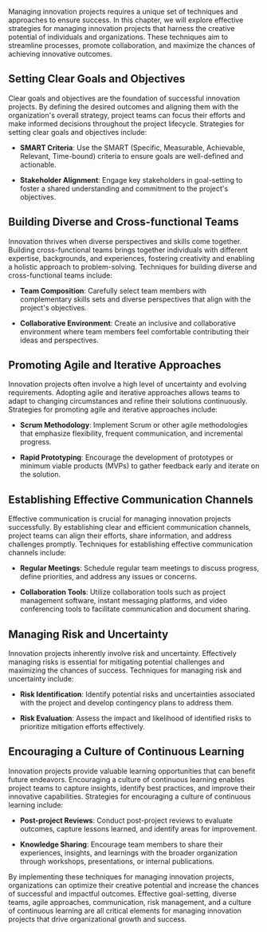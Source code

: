 
Managing innovation projects requires a unique set of techniques and approaches to ensure success. In this chapter, we will explore effective strategies for managing innovation projects that harness the creative potential of individuals and organizations. These techniques aim to streamline processes, promote collaboration, and maximize the chances of achieving innovative outcomes.

**Setting Clear Goals and Objectives**
--------------------------------------

Clear goals and objectives are the foundation of successful innovation projects. By defining the desired outcomes and aligning them with the organization's overall strategy, project teams can focus their efforts and make informed decisions throughout the project lifecycle. Strategies for setting clear goals and objectives include:

* **SMART Criteria**: Use the SMART (Specific, Measurable, Achievable, Relevant, Time-bound) criteria to ensure goals are well-defined and actionable.

* **Stakeholder Alignment**: Engage key stakeholders in goal-setting to foster a shared understanding and commitment to the project's objectives.

**Building Diverse and Cross-functional Teams**
-----------------------------------------------

Innovation thrives when diverse perspectives and skills come together. Building cross-functional teams brings together individuals with different expertise, backgrounds, and experiences, fostering creativity and enabling a holistic approach to problem-solving. Techniques for building diverse and cross-functional teams include:

* **Team Composition**: Carefully select team members with complementary skills sets and diverse perspectives that align with the project's objectives.

* **Collaborative Environment**: Create an inclusive and collaborative environment where team members feel comfortable contributing their ideas and perspectives.

**Promoting Agile and Iterative Approaches**
--------------------------------------------

Innovation projects often involve a high level of uncertainty and evolving requirements. Adopting agile and iterative approaches allows teams to adapt to changing circumstances and refine their solutions continuously. Strategies for promoting agile and iterative approaches include:

* **Scrum Methodology**: Implement Scrum or other agile methodologies that emphasize flexibility, frequent communication, and incremental progress.

* **Rapid Prototyping**: Encourage the development of prototypes or minimum viable products (MVPs) to gather feedback early and iterate on the solution.

**Establishing Effective Communication Channels**
-------------------------------------------------

Effective communication is crucial for managing innovation projects successfully. By establishing clear and efficient communication channels, project teams can align their efforts, share information, and address challenges promptly. Techniques for establishing effective communication channels include:

* **Regular Meetings**: Schedule regular team meetings to discuss progress, define priorities, and address any issues or concerns.

* **Collaboration Tools**: Utilize collaboration tools such as project management software, instant messaging platforms, and video conferencing tools to facilitate communication and document sharing.

**Managing Risk and Uncertainty**
---------------------------------

Innovation projects inherently involve risk and uncertainty. Effectively managing risks is essential for mitigating potential challenges and maximizing the chances of success. Techniques for managing risk and uncertainty include:

* **Risk Identification**: Identify potential risks and uncertainties associated with the project and develop contingency plans to address them.

* **Risk Evaluation**: Assess the impact and likelihood of identified risks to prioritize mitigation efforts effectively.

**Encouraging a Culture of Continuous Learning**
------------------------------------------------

Innovation projects provide valuable learning opportunities that can benefit future endeavors. Encouraging a culture of continuous learning enables project teams to capture insights, identify best practices, and improve their innovative capabilities. Strategies for encouraging a culture of continuous learning include:

* **Post-project Reviews**: Conduct post-project reviews to evaluate outcomes, capture lessons learned, and identify areas for improvement.

* **Knowledge Sharing**: Encourage team members to share their experiences, insights, and learnings with the broader organization through workshops, presentations, or internal publications.

By implementing these techniques for managing innovation projects, organizations can optimize their creative potential and increase the chances of successful and impactful outcomes. Effective goal-setting, diverse teams, agile approaches, communication, risk management, and a culture of continuous learning are all critical elements for managing innovation projects that drive organizational growth and success.
